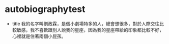 # autobiographytest
- title
我的名字叫劉政霖，是個小劇場特多的人，總會想很多，對於人際交往比較敏感，我不喜歡跟別人說我的星座，因為我的星座帶給的印象都比較不好，心裡就是住著兩個小屁孩。
